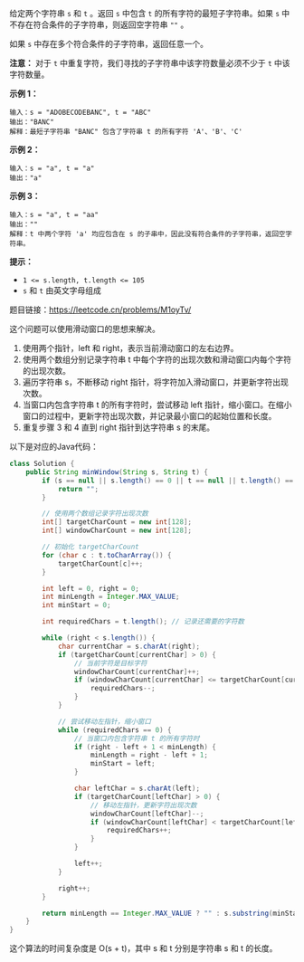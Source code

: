 给定两个字符串 `s` 和 `t` 。返回 `s` 中包含 `t` 的所有字符的最短子字符串。如果 `s` 中不存在符合条件的子字符串，则返回空字符串 `""` 。

如果 `s` 中存在多个符合条件的子字符串，返回任意一个。

 

**注意：** 对于 `t` 中重复字符，我们寻找的子字符串中该字符数量必须不少于 `t` 中该字符数量。

 

**示例 1：**

```
输入：s = "ADOBECODEBANC", t = "ABC"
输出："BANC" 
解释：最短子字符串 "BANC" 包含了字符串 t 的所有字符 'A'、'B'、'C'
```

**示例 2：**

```
输入：s = "a", t = "a"
输出："a"
```

**示例 3：**

```
输入：s = "a", t = "aa"
输出：""
解释：t 中两个字符 'a' 均应包含在 s 的子串中，因此没有符合条件的子字符串，返回空字符串。
```

 

**提示：**

- `1 <= s.length, t.length <= 105`
- `s` 和 `t` 由英文字母组成





题目链接：https://leetcode.cn/problems/M1oyTv/





这个问题可以使用滑动窗口的思想来解决。

1. 使用两个指针，left 和 right，表示当前滑动窗口的左右边界。
2. 使用两个数组分别记录字符串 t 中每个字符的出现次数和滑动窗口内每个字符的出现次数。
3. 遍历字符串 s，不断移动 right 指针，将字符加入滑动窗口，并更新字符出现次数。
4. 当窗口内包含字符串 t 的所有字符时，尝试移动 left 指针，缩小窗口。在缩小窗口的过程中，更新字符出现次数，并记录最小窗口的起始位置和长度。
5. 重复步骤 3 和 4 直到 right 指针到达字符串 s 的末尾。

以下是对应的Java代码：

```java
class Solution {
    public String minWindow(String s, String t) {
        if (s == null || s.length() == 0 || t == null || t.length() == 0) {
            return "";
        }

        // 使用两个数组记录字符出现次数
        int[] targetCharCount = new int[128];
        int[] windowCharCount = new int[128];

        // 初始化 targetCharCount
        for (char c : t.toCharArray()) {
            targetCharCount[c]++;
        }

        int left = 0, right = 0;
        int minLength = Integer.MAX_VALUE;
        int minStart = 0;

        int requiredChars = t.length(); // 记录还需要的字符数

        while (right < s.length()) {
            char currentChar = s.charAt(right);
            if (targetCharCount[currentChar] > 0) {
                // 当前字符是目标字符
                windowCharCount[currentChar]++;
                if (windowCharCount[currentChar] <= targetCharCount[currentChar]) {
                    requiredChars--;
                }
            }

            // 尝试移动左指针，缩小窗口
            while (requiredChars == 0) {
                // 当窗口内包含字符串 t 的所有字符时
                if (right - left + 1 < minLength) {
                    minLength = right - left + 1;
                    minStart = left;
                }

                char leftChar = s.charAt(left);
                if (targetCharCount[leftChar] > 0) {
                    // 移动左指针，更新字符出现次数
                    windowCharCount[leftChar]--;
                    if (windowCharCount[leftChar] < targetCharCount[leftChar]) {
                        requiredChars++;
                    }
                }

                left++;
            }

            right++;
        }

        return minLength == Integer.MAX_VALUE ? "" : s.substring(minStart, minStart + minLength);
    }
}
```

这个算法的时间复杂度是 O(s + t)，其中 s 和 t 分别是字符串 s 和 t 的长度。